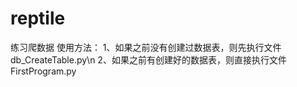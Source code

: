 # reptile
 练习爬数据
 使用方法：
 1、如果之前没有创建过数据表，则先执行文件  db_CreateTable.py\n
 2、如果之前有创建好的数据表，则直接执行文件 FirstProgram.py
